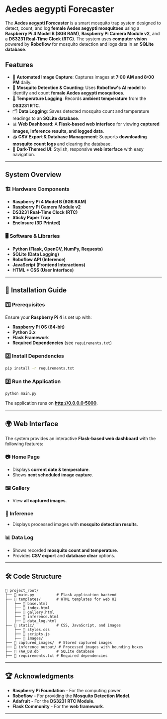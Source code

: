 # Aedes aegypti Forecaster

The **Aedes aegypti Forecaster** is a smart mosquito trap system designed to detect, count, and log **female Aedes aegypti mosquitoes** using a **Raspberry Pi 4 Model B (8GB RAM)**, **Raspberry Pi Camera Module v2**, and a **DS3231 Real-Time Clock (RTC)**. The system uses **computer vision** powered by **Roboflow** for mosquito detection and logs data in an **SQLite database**.

## Features

- 📸 **Automated Image Capture**: Captures images at **7:00 AM and 8:00 PM** daily.
- 🦟 **Mosquito Detection & Counting**: Uses **Roboflow's AI model** to identify and count **female Aedes aegypti mosquitoes**.
- 🌡 **Temperature Logging**: Records **ambient temperature** from the **DS3231 RTC**.
- 🗂 **Data Logging**: Saves detected mosquito count and temperature readings to an **SQLite database**.
- 📊 **Web Dashboard**: A **Flask-based web interface** for viewing **captured images, inference results, and logged data**.
- 📥 **CSV Export & Database Management**: Supports **downloading mosquito count logs** and clearing the database.
- 🎨 **Dark-Themed UI**: Stylish, responsive **web interface** with easy navigation.

---

## System Overview

### 🏗 Hardware Components

- **Raspberry Pi 4 Model B (8GB RAM)**
- **Raspberry Pi Camera Module v2**
- **DS3231 Real-Time Clock (RTC)**
- **Sticky Paper Trap**
- **Enclosure (3D Printed)**

### 🖥 Software & Libraries

- **Python (Flask, OpenCV, NumPy, Requests)**
- **SQLite (Data Logging)**
- **Roboflow API (Inference)**
- **JavaScript (Frontend Interactions)**
- **HTML + CSS (User Interface)**

---

## 📌 Installation Guide

### 1️⃣ Prerequisites

Ensure your **Raspberry Pi 4** is set up with:

- **Raspberry Pi OS (64-bit)**
- **Python 3.x**
- **Flask Framework**
- **Required Dependencies** (see `requirements.txt`)

### 2️⃣ Install Dependencies

```bash
pip install -r requirements.txt
```

### 3️⃣ Run the Application

```bash
python main.py
```

The application runs on **http://0.0.0.0:5000**.

---

## 🌍 Web Interface

The system provides an interactive **Flask-based web dashboard** with the following features:

### 📷 **Home Page**
- Displays **current date & temperature**.
- Shows **next scheduled image capture**.

### 🖼 **Gallery**
- View **all captured images**.

### 🔬 **Inference**
- Displays processed images with **mosquito detection results**.

### 📊 **Data Log**
- Shows recorded **mosquito count and temperature**.
- Provides **CSV export** and **database clear** options.

---

## 🛠 Code Structure

```
📂 project_root/
├── 📄 main.py          # Flask application backend
├── 📂 templates/       # HTML templates for web UI
│   ├── 📄 base.html
│   ├── 📄 index.html
│   ├── 📄 gallery.html
│   ├── 📄 inference.html
│   ├── 📄 data_log.html
├── 📂 static/          # CSS, JavaScript, and images
│   ├── 📄 styles.css
│   ├── 📄 scripts.js
│   ├── 📂 images/
├── 📂 captured_images/  # Stored captured images
├── 📂 inference_output/ # Processed images with bounding boxes
├── 📄 FAA_DB.db        # SQLite database
├── 📄 requirements.txt # Required dependencies
```

---

## 🏆 Acknowledgments

- **Raspberry Pi Foundation** - For the computing power.
- **Roboflow** - For providing the **Mosquito Detection Model**.
- **Adafruit** - For the **DS3231 RTC Module**.
- **Flask Community** - For the **web framework**.

---
